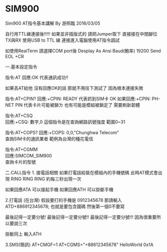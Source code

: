 # SIM900
Sim900 
AT指令基本講解
By 游照臨 2016/03/05

自行用TTL線連接後!!!!!
如果並非插版式的
請把Jumper取下
直接接在中間腳位TX與RX
使用USB to TTL 線
連接進入電腦使用AT指令調試

如使用RealTerm
請選擇COM port後
Desplay As Ansi
Baud(鮑率) 19200
Send EOL +CR

一.基本設定指令

指令:AT
回應:OK
代表通訊成功!!

如果丟AT給他 沒有回應OK的話
那就不用往下測試了
因為根本連接失敗

指令:AT+CPIN?
回應:+CPIN: READY 
代表抓到SIM卡 OK
如果回應:+CPIN: PH-NET PIN
代表卡片可能被鎖ㄌ
也有可能是模組被鎖定了
需要刷新韌體


指令:AT+CSQ  
回應:+CSQ: 數字,0
這個指令是在查詢網路訊號強度
範圍0~31

指令:AT+COPS?
回應:+COPS: 0,0,"Chunghwa Telecom"  
查詢SIM卡的通訊業者
範例為台灣的種花電信

指令:AT+CGMM                                                                         
回應:SIMCOM_SIM900  
查詢卡片的型號

二.CALL指令
1.
接電話相關
如果打電話給裝在模組內的手機號碼
此時AT模式會出現
RING
RING
RING
約每三秒出現一次

如果回應ATA
可以接起手機
如果回應ATH
可以掛斷手機

2.打電話
(在台灣)
假設要打的手機是
0912345678
那請輸入
ATD+886912345678;
也就是要包含國碼
然後第一個0不要寫

最後記得一定要分號!
最後記得一定要分號!!
最後記得一定要分號!!!
因為很重要所以要說三次

掛斷同上 輸入ATH

3.SMS(簡訊)
AT+CMGF=1 
AT+CGMS="+88612345678" 
HelloWorld
0x1A


